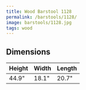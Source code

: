 ```yaml
---
title: Wood Barstool 1128
permalink: /barstools/1128/
image: barstools/1128.jpg
tags: wood
---
```



## Dimensions

Height | Width  | Length
-------|--------|-------
44.9"  | 18.1"  | 20.7"